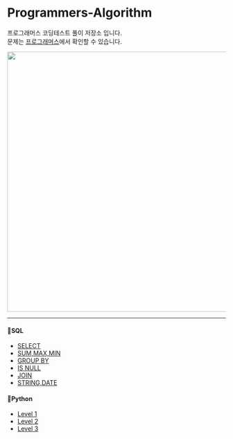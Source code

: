 # Programmers-Algorithm
프로그래머스 코딩테스트 풀이 저장소 입니다.  
문제는 [프로그래머스](https://programmers.co.kr/learn/challenges)에서 확인할 수 있습니다.


<p align="center"><img src="https://user-images.githubusercontent.com/106292833/173176426-598a64c1-43d8-46af-a6e9-f2f8298e9878.jpg" width="600"/></p>

___ 
#### 🚪SQL
- [SELECT](https://github.com/chanzae/Programmers-Algorithm/tree/main/SQL/SELECT)
- [SUM,MAX,MIN](https://github.com/chanzae/Programmers-Algorithm/tree/main/SQL/SUM%2CMAX%2CMIN)
- [GROUP BY](https://github.com/chanzae/Programmers-Algorithm/tree/main/SQL/GROUP%20BY)
- [IS NULL](https://github.com/chanzae/Programmers-Algorithm/tree/main/SQL/IS%20NULL)
- [JOIN](https://github.com/chanzae/Programmers-Algorithm/tree/main/SQL/JOIN)
- [STRING,DATE](https://github.com/chanzae/Programmers-Algorithm/tree/main/SQL/STRING%2CDATE)



#### 🐍Python
- [Level 1](https://github.com/chanzae/Programmers-Algorithm/tree/main/Python/Level1)
- [Level 2](https://github.com/chanzae/Programmers-Algorithm/tree/main/Python/Level2)
- [Level 3](https://github.com/chanzae/Programmers-Algorithm/tree/main/Python/Level3)
